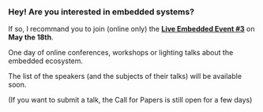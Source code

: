 ### Hey! Are you interested in embedded systems?

If so, I recommand you to join (online only) the [**Live Embedded Event #3**](https://live-embedded-event.com) on **May the 18th**.

One day of online conferences, workshops or lighting talks about the embedded ecosystem.

The list of the speakers (and the subjects of their talks) will be available soon.

(If you want to submit a talk, the Call for Papers is still open for a few days)

<!--
**cpb-/cpb-** is a ✨ _special_ ✨ repository because its `README.md` (this file) appears on your GitHub profile.

Here are some ideas to get you started:

- 🔭 I’m currently working on ...
- 🌱 I’m currently learning ...
- 👯 I’m looking to collaborate on ...
- 🤔 I’m looking for help with ...
- 💬 Ask me about ...
- 📫 How to reach me: ...
- 😄 Pronouns: ...
- ⚡ Fun fact: ...
-->
